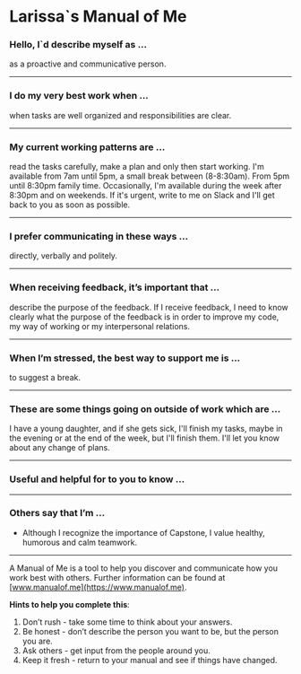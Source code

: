 # Larissa`s Manual of Me

### Hello, I`d describe myself as ...

as a proactive and communicative person.

---

### I do my very best work when ...

when tasks are well organized and responsibilities are clear.

---

### My current working patterns are ...

read the tasks carefully, make a plan and only then start working.
I'm available from 7am until 5pm, a small break between (8-8:30am). From 5pm until 8:30pm family time. Occasionally, I'm available during the week after 8:30pm and on weekends. If it's urgent, write to me on Slack and I'll get back to you as soon as possible.

---

### I prefer communicating in these ways ...

directly, verbally and politely.

---

### When receiving feedback, it’s important that ...

describe the purpose of the feedback. If I receive feedback, I need to know clearly what the purpose of the feedback is in order to improve my code, my way of working or my interpersonal relations.

---

### When I’m stressed, the best way to support me is ...

to suggest a break.

---

### These are some things going on outside of work which are ...

I have a young daughter, and if she gets sick, I'll finish my tasks, maybe in the evening or at the end of the week, but I'll finish them. I'll let you know about any change of plans.

---

### Useful and helpful for to you to know ...

---

### Others say that I’m ...

- Although I recognize the importance of Capstone, I value healthy, humorous and calm teamwork.

---

A Manual of Me is a tool to help you discover and communicate how you work best with others.
Further information can be found at [www.manualof.me](https://www.manualof.me).

**Hints to help you complete this**:

1. Don’t rush - take some time to think about your answers.
2. Be honest - don’t describe the person you want to be, but the person you are.
3. Ask others - get input from the people around you.
4. Keep it fresh - return to your manual and see if things have changed.
